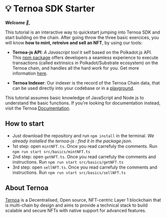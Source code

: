 # 💡 Ternoa SDK Starter

***Welcome 👋,*** 

This tutorial is an interactive way to quickstart jumping into Ternoa SDK and start building on the chain. After going throw the three basic exercices, you will know **how to mint, retreive and sell an NFT**, by using our tools:

- **Ternoa-js API**: _A Javascript tool_ it self based on the Polkadot.js API. This [npm package](https://www.npmjs.com/package/ternoa-js) offers developers a seamless experience to execute transactions (called extrinsics in Polkadot/Substrate ecosystem) on the Ternoa chain, and handles all the hard work for you. Get more information [here](https://github.com/capsule-corp-ternoa/ternoa-js). 

- **Ternoa Indexer**: Our indexer is the record of the Ternoa Chain data, that can be used directly into your codebase or in a [playground](https://indexer-mainnet.ternoa.dev/).

This tutorial assumes basic knowledge of JavaScript and Node js to understand the basic functions. If you’re looking for documentation instead, visit the Ternoa [Documentation](https://docs.ternoa.network/).

## How to start

- Just download the repository and run `npm install` in the terminal.
*We already installed the ternoa-js : find it in the package.json.*
- 1st step: open `mintNFT.ts`. Once you read carrefuly the comments. Run `npm run start src/basics/mintNFT.ts`
- 2nd step: open `getNFT.ts`. Once you read carrefuly the comments and instructions. Run `npm run start src/basics/getNFT.ts`
- 3rd step: open `sellNFT.ts`. Once you read carrefuly the comments and instructions. Run `npm run start src/basics/sellNFT.ts`


## About Ternoa

[Ternoa](https://ternoa.network) is a Decentralised, Open source, NFT-centric Layer 1 blockchain that is multi-chain by design and aims to provide a technical stack to build scalable and secure NFTs with native support for advanced features.